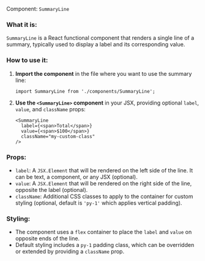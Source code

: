 Component: `SummaryLine`

### What it is:
`SummaryLine` is a React functional component that renders a single line of a summary, typically used to display a label and its corresponding value.

### How to use it:

1. **Import the component** in the file where you want to use the summary line:
   ```tsx
   import SummaryLine from './components/SummaryLine';
   ```

2. **Use the `<SummaryLine>` component** in your JSX, providing optional `label`, `value`, and `className` props:
   ```tsx
   <SummaryLine
     label={<span>Total</span>}
     value={<span>$100</span>}
     className="my-custom-class"
   />
   ```

### Props:

- `label`: A `JSX.Element` that will be rendered on the left side of the line. It can be text, a component, or any JSX (optional).
- `value`: A `JSX.Element` that will be rendered on the right side of the line, opposite the label (optional).
- `className`: Additional CSS classes to apply to the container for custom styling (optional, default is `'py-1'` which applies vertical padding).

### Styling:

- The component uses a `flex` container to place the `label` and `value` on opposite ends of the line.
- Default styling includes a `py-1` padding class, which can be overridden or extended by providing a `className` prop.
